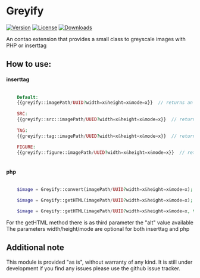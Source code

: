 Greyify
=======================

[![Version](http://img.shields.io/packagist/v/teamsisu/contao-greyify.svg?style=flat-square)](https://github.com/Teamsisu/contao-greyify)
[![License](http://img.shields.io/packagist/l/teamsisu/contao-greyify.svg?style=flat-square)](https://github.com/Teamsisu/contao-greyify)
[![Downloads](http://img.shields.io/packagist/dt/teamsisu/contao-greyify.svg?style=flat-square)](https://github.com/Teamsisu/contao-greyify)

An contao extension that provides a small class to greyscale images with PHP or inserttag


How to use:
--------------

#### inserttag
```php

    Default:
    {{greyify::imagePath/UUID?width=x&height=x&mode=x}}  // returns an image tag with figure container
    
    SRC:
    {{greyify::src::imagePath/UUID?width=x&height=x&mode=x}}  // returns only the file path
    
    TAG:
    {{greyify::tag::imagePath/UUID?width=x&height=x&mode=x}}  // returns an image tag
    
    FIGURE:
    {{greyify::figure::imagePath/UUID?width=x&height=x&mode=x}}  // returns an image tag with figure container
    
```

#### php
```php

    $image = Greyify::convert(imagePath/UUID?width=x&height=x&mode=x);  // returns only the path of the image

    $image = Greyify::getHTML(imagePath/UUID?width=x&height=x&mode=x);  // returns an image tag

    $image = Greyify::getHTML(imagePath/UUID?width=x&height=x&mode=x, true);  // returns an image tag with figure container

```

For the getHTML method there is as third parameter the "alt" value available
The parameters width/height/mode are optional for both inserttag and php



Additional note
--------------

This module is provided "as is", without warranty of any kind.
It is still under development if you find any issues please use the github issue tracker.